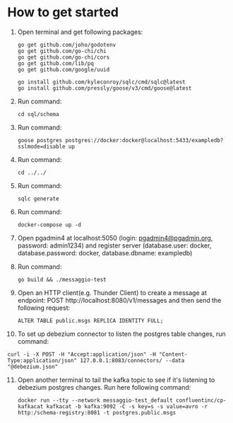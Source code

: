 # How to get started

1. Open terminal and get following packages: 
   ```
   go get github.com/joho/godotenv
   go get github.com/go-chi/chi
   go get github.com/go-chi/cors
   go get github.com/lib/pq
   go get github.com/google/uuid

   go install github.com/kyleconroy/sqlc/cmd/sqlc@latest
   go install github.com/pressly/goose/v3/cmd/goose@latest
   ```

2. Run command:
   ```
   cd sql/schema
   ```

3. Run command:
   ```
   goose postgres postgres://docker:docker@localhost:5433/exampledb?sslmode=disable up
   ```

4. Run command:
   ```
   cd ../../
   ```

5. Run command:
   ```
   sqlc generate
   ```

6. Run command: 
   ```
   docker-compose up -d 
   ```

7. Open pgadmin4 at localhost:5050 (login: pgadmin4@pgadmin.org, password: admin1234) and register server (database.user: docker, database.password: docker, database.dbname: exampledb)

8. Run command:
   ```
   go build && ./messaggio-test
   ```

9. Open an HTTP client(e.g. Thunder Client) to create a message at endpoint: POST http://localhost:8080/v1/messages and then send the following request:
   ```
   ALTER TABLE public.msgs REPLICA IDENTITY FULL;
   ```

10. To set up debezium connector to listen the postgres table changes, run command:
   ```
   curl -i -X POST -H "Accept:application/json" -H "Content-Type:application/json" 127.0.0.1:8083/connectors/ --data "@debezium.json" 
   ```

11. Open another terminal to tail the kafka topic to see if it's listening to debezium postgres changes. 
    Run here following command:
    ```
    docker run --tty --network messaggio-test_default confluentinc/cp-kafkacat kafkacat -b kafka:9092 -C -s key=s -s value=avro -r http:/schema-registry:8081 -t postgres.public.msgs 
    ```



